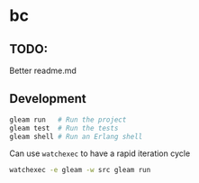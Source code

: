 # bc
## TODO:
Better readme.md

## Development

```sh
gleam run   # Run the project
gleam test  # Run the tests
gleam shell # Run an Erlang shell
```

Can use `watchexec` to have a rapid iteration cycle
```sh
watchexec -e gleam -w src gleam run
```
